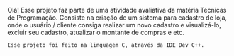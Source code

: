 Olá! 
    Esse projeto faz parte de uma atividade avaliativa da matéria Técnicas de Programação. 
     Consiste na criação de um sistema para cadastro de loja, onde o usuário / cliente consiga realizar um novo cadastro e visualizá-lo, excluir seu cadastro, atualizar o montante de compras e etc. 
    
    Esse projeto foi feito na linguagem C, através da IDE Dev C++. 
    
  
